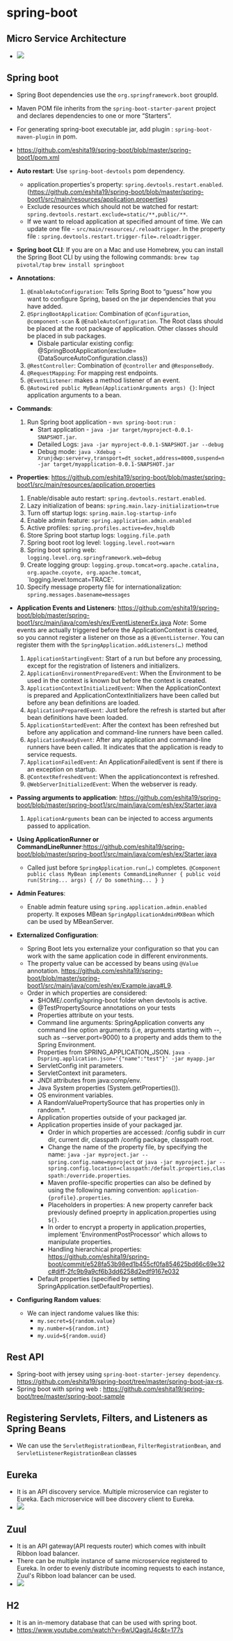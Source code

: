 # spring-boot

## Micro Service Architecture
 - <img src="https://github.com/eshita19/spring-boot/blob/master/screenshots/microservice_archeticture.png"></img>
 
## Spring boot 
  - Spring Boot dependencies use the `org.springframework.boot` groupId. 
  - Maven POM file inherits from the `spring-boot-starter-parent` project and declares dependencies to one or more “Starters”.
  - For generating spring-boot executable jar, add plugin : `spring-boot-maven-plugin` in pom.
  - https://github.com/eshita19/spring-boot/blob/master/spring-boot1/pom.xml
  
  - **Auto restart**: Use `spring-boot-devtools` pom dependency.
    - application.properties's property: `spring.devtools.restart.enabled`.(https://github.com/eshita19/spring-boot/blob/master/spring-boot1/src/main/resources/application.properties)
    - Exclude resources which should not be watched for restart: `spring.devtools.restart.exclude=static/**,public/**`. 
    - If we want to reload application at specified amount of time. We can update one file - `src/main/resources/.reloadtrigger`.  In the property file : `spring.devtools.restart.trigger-file=.reloadtrigger`. 
    
  - **Spring boot CLI**: If you are on a Mac and use Homebrew, you can install the Spring Boot CLI by using the following commands:
    `brew tap pivotal/tap`
    `brew install springboot`
    
 - **Annotations**:
   1. `@EnableAutoConfiguration`: Tells Spring Boot to “guess” how you want to configure Spring, based on the jar dependencies that you have added.
   2. `@SpringBootApplication`: Combination of `@Configuration`, `@component-scan` & `@EnableAutoConfiguration`. The Root class should be placed at the root package of application. Other classes should be placed in sub packages. 
        - Disbale particular existing config:  @SpringBootApplication(exclude={DataSourceAutoConfiguration.class})
   3. `@RestController`: Combination of `@controller` and `@ResponseBody`.
   4. `@RequestMapping`: For mapping rest endpoints.
   5. `@EventListener`: makes a method listener of an event.
   6. `@Autowired public MyBean(ApplicationArguments args) {}`: Inject application arguments to a bean.
   
 - **Commands**:
   1.  Run Spring boot application - `mvn spring-boot:run` : 
       - Start application - `java -jar target/myproject-0.0.1-SNAPSHOT.jar`.
       - Detailed Logs: `java -jar myproject-0.0.1-SNAPSHOT.jar --debug`
       - Debug mode: `java -Xdebug -Xrunjdwp:server=y,transport=dt_socket,address=8000,suspend=n -jar target/myapplication-0.0.1-SNAPSHOT.jar`
       
       
 - **Properties**: https://github.com/eshita19/spring-boot/blob/master/spring-boot1/src/main/resources/application.properties
   1. Enable/disable auto restart: `spring.devtools.restart.enabled`.
   2. Lazy initialization of beans: `spring.main.lazy-initialization=true`
   3. Turn off startup logs: `spring.main.log-startup-info`
   4. Enable admin feature: `spring.application.admin.enabled`
   5. Active profiles: `spring.profiles.active=dev,hsqldb`
   6. Store Spring boot startup logs: `logging.file.path`
   7. Spring boot root log level: `logging.level.root=warn`
   8. Spring boot spring web: `logging.level.org.springframework.web=debug`
   9. Create logging group: `logging.group.tomcat=org.apache.catalina, org.apache.coyote, org.apache.tomcat`, `logging.level.tomcat=TRACE'.
   10. Specify message property file for internationalization: `spring.messages.basename=messages`
  
   
 - **Application Events and Listeners**: https://github.com/eshita19/spring-boot/blob/master/spring-boot1/src/main/java/com/esh/ex/EventListenerEx.java
   _Note_: 	Some events are actually triggered before the ApplicationContext is created, so you cannot register a listener on             those as a `@EventListerner`. You can register them with the `SpringApplication.addListeners(…​)` method
   1. `ApplicationStartingEvent`: Start of a run but before any processing, except for the registration of listeners and initializers.
   2. `ApplicationEnvironmentPreparedEvent`: When the Environment to be used in the context is known but before the context is created.
   3. `ApplicationContextInitializedEvent`: When the ApplicationContext is prepared and ApplicationContextInitializers have been called but before any bean definitions are loaded.
   4. `ApplicationPreparedEvent`:  Just before the refresh is started but after bean definitions have been loaded.
   5. `ApplicationStartedEvent`: After the context has been refreshed but before any application and command-line runners have been called.
   6. `ApplicationReadyEvent`: After any application and command-line runners have been called. It indicates that the application is ready to service requests.
   7. `ApplicationFailedEvent`: An ApplicationFailedEvent is sent if there is an exception on startup.
   8. `@ContextRefreshedEvent`: When the applicationcontext is refreshed.
   9. `@WebServerInitializedEvent`: When the webserver is ready.
   
 - **Passing arguments to application**: https://github.com/eshita19/spring-boot/blob/master/spring-boot1/src/main/java/com/esh/ex/Starter.java
   1. `ApplicationArguments` bean can be injected to access arguments passed to application.
   
 - **Using ApplicationRunner or CommandLineRunner**:https://github.com/eshita19/spring-boot/blob/master/spring-boot1/src/main/java/com/esh/ex/Starter.java
   - Called just before `SpringApplication.run(…​)` completes.
  `
      @Component
      public class MyBean implements CommandLineRunner {
          public void run(String... args) {
              // Do something...
          }
      }
     `
 - **Admin Features**:
   - Enable admin feature using `spring.application.admin.enabled` property. It exposes MBean `SpringApplicationAdminMXBean` which can be used by MBeanServer.
 
 - **Externalized Configuration**: 
   - Spring Boot lets you externalize your configuration so that you can work with the same application code in different environments. 
   - The property value can be accessed by beans using `@Value` annotation. https://github.com/eshita19/spring-boot/blob/master/spring-boot1/src/main/java/com/esh/ex/Example.java#L9.
   - Order in which properties are considered:
      - $HOME/.config/spring-boot folder when devtools is active.
      - @TestPropertySource annotations on your tests
      - Properties attribute on your tests.
      - Command line arguments: SpringApplication converts any command line option arguments (i.e, arguments starting with --, such as --server.port=9000) to a property and adds them to the Spring Environment. 
      - Properties from SPRING_APPLICATION_JSON. `java -Dspring.application.json='{"name":"test"}' -jar myapp.jar`
      - ServletConfig init parameters.
      - ServletContext init parameters.
      - JNDI attributes from java:comp/env.
      - Java System properties (System.getProperties()).
      - OS environment variables.
      - A RandomValuePropertySource that has properties only in random.*.
      - Application properties outside of your packaged jar. 
      - Application properties inside of your packaged jar. 
          - Order in which properties are accessed: /config subdir in curr dir, current dir, classpath /config package, classpath root. 
          - Change the name of the property file, by specifying the name: `java -jar myproject.jar --spring.config.name=myproject` or `java -jar myproject.jar --spring.config.location=classpath:/default.properties,classpath:/override.properties`.
          - Maven profile-specific properties can also be defined by using the following naming convention: `application-{profile}.properties`.
          - Placeholders in properties: A new property canrefer back previously defined proeprty in application.properties using `${}`.
          - In order to encrypt a property in application.properties, implement 'EnvironmentPostProcessor' which allows to manipulate properties.
          - Handling hierarchical properties: https://github.com/eshita19/spring-boot/commit/e528fa53b98ed1b455cf0fa854625bd66c69e32c#diff-2fc9b9a9cf6b3dd6258d2edf9167e032
      - Default properties (specified by setting SpringApplication.setDefaultProperties).
      
- **Configuring Random values**:
  - We can inject randome values like this:
     - `my.secret=${random.value}`
     - `my.number=${random.int}`
     - `my.uuid=${random.uuid}`
 
## Rest API
- Spring-boot with jersey using `spring-boot-starter-jersey dependency`. https://github.com/eshita19/spring-boot/tree/master/spring-boot-jax-rs.
- Spring boot with spring web : https://github.com/eshita19/spring-boot/tree/master/spring-boot-sample

## Registering Servlets, Filters, and Listeners as Spring Beans
 - We can use the `ServletRegistrationBean`, `FilterRegistrationBean`, and `ServletListenerRegistrationBean` classes


## Eureka
- It is an API discovery service. Multiple microservice can register to Eureka. Each microservice will bee discovery client to Eureka.
- <img src="https://github.com/eshita19/spring-boot/blob/master/screenshots/eureka.png"></img>

## Zuul
 - It is an API gateway(API requests router) which comes with inbuilt Ribbon load balancer.
 - There can be multiple instance of same microservice registered to Eureka. In order to evenly distribute incoming requests to each instance, Zuul's Ribbon load balancer can be used.
 - <img src="https://github.com/eshita19/spring-boot/blob/master/screenshots/zuul.png"></img>
 
 ## H2
  - It is an in-memory database that can be used with spring boot. 
  - https://www.youtube.com/watch?v=6wUQagjtJ4c&t=177s
  
